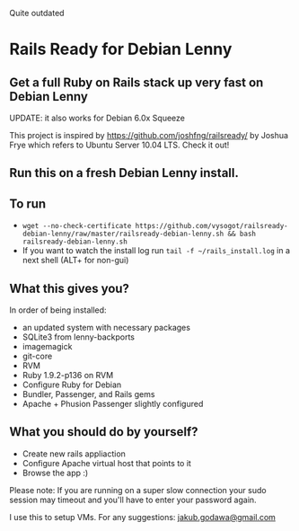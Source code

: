 Quite outdated

# Rails Ready for Debian Lenny

## Get a full Ruby on Rails stack up very fast on Debian Lenny

UPDATE: it also works for Debian 6.0x Squeeze

This project is inspired by https://github.com/joshfng/railsready/ by Joshua Frye which refers to Ubuntu Server 10.04 LTS. Check it out!

## Run this on a fresh Debian Lenny install.

## To run
  * `wget --no-check-certificate https://github.com/vysogot/railsready-debian-lenny/raw/master/railsready-debian-lenny.sh && bash railsready-debian-lenny.sh`
  * If you want to watch the install log run `tail -f ~/rails_install.log` in a next shell (ALT+<F2-F6> for non-gui)

## What this gives you?

In order of being installed:

  * an updated system with necessary packages
  * SQLite3 from lenny-backports
  * imagemagick
  * git-core
  * RVM
  * Ruby 1.9.2-p136 on RVM
  * Configure Ruby for Debian
  * Bundler, Passenger, and Rails gems
  * Apache + Phusion Passenger slightly configured

## What you should do by yourself?

  * Create new rails appliaction
  * Configure Apache virtual host that points to it
  * Browse the app :)

Please note: If you are running on a super slow connection your sudo session may timeout and you'll have to enter your password again.

I use this to setup VMs. For any suggestions: jakub.godawa@gmail.com
